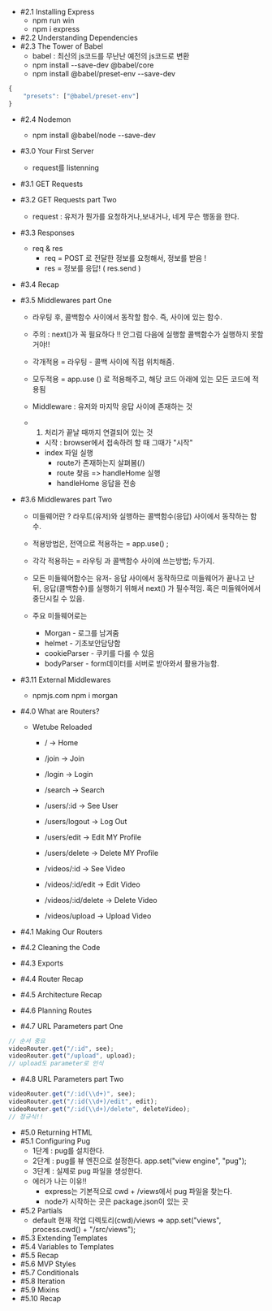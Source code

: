 - #2.1 Installing Express
    - npm run win
    - npm i express
- #2.2 Understanding Dependencies
- #2.3 The Tower of Babel
    - babel : 최신의 js코드를 무난난 예전의 js코드로 변환
    - npm install --save-dev @babel/core
    - npm install @babel/preset-env --save-dev
``` javascript
{
    "presets": ["@babel/preset-env"]
}
```
- #2.4 Nodemon
    - npm install @babel/node --save-dev

- #3.0 Your First Server
    - request를 listenning
- #3.1 GET Requests
    
- #3.2 GET Requests part Two
    - request : 유저가 뭔가를 요청하거나,보내거나, 네게 무슨 행동을 한다.
- #3.3 Responses
    - req & res
        - req = POST 로 전달한 정보를 요청해서, 정보를 받음 !
        - res = 정보를 응답! ( res.send )
- #3.4 Recap
- #3.5 Middlewares part One
    - 라우팅 후, 콜백함수 사이에서 동작할 함수. 즉, 사이에 있는 함수.
    - 주의 : next()가 꼭 필요하다 !! 안그럼 다음에 실행할 콜백함수가 실행하지 못할거야!!
    - 각개적용 = 라우팅 - 콜백 사이에 직접 위치해줌.
    - 모두적용 = app.use () 로 적용해주고, 해당 코드 아래에 있는 모든 코드에 적용됨

    - Middleware : 유저와 마지막 응답 사이에 존재하는 것
    - 1. 처리가 끝날 때까지 연결되어 있는 것
        - 시작 : browser에서 접속하려 할 때 그때가 "시작"
        - index 파일 실행
            - route가 존재하는지 살펴봄(/)
            - route 찾음 => handleHome 실행
            - handleHome 응답을 전송
- #3.6 Middlewares part Two
    - 미들웨어란 ? 라우트(유저)와 실행하는 콜백함수(응답) 사이에서 동작하는 함수.
    - 적용방법은, 전역으로 적용하는 = app.use() ;
    - 각각 적용하는 = 라우팅 과 콜백함수 사이에 쓰는방법; 두가지.

    - 모든 미들웨어함수는 유저- 응답 사이에서 동작하므로 미들웨어가 끝나고 난 뒤, 응답(콜백함수)를 실행하기 위해서 next() 가 필수적임. 혹은 미들웨어에서 중단시킬 수 있음.

    - 주요 미들웨어로는
        - Morgan - 로그를 남겨줌
        - helmet - 기초보안담당함
        - cookieParser - 쿠키를 다룰 수 있음
        - bodyParser - form데이터를 서버로 받아와서 활용가능함.
- #3.11 External Middlewares
    - npmjs.com npm i morgan
- #4.0 What are Routers?
    - Wetube Reloaded

        - / -> Home
        - /join -> Join
        - /login -> Login
        - /search -> Search

        - /users/:id -> See User
        - /users/logout -> Log Out
        - /users/edit -> Edit MY Profile
        - /users/delete -> Delete MY Profile

        - /videos/:id -> See Video
        - /videos/:id/edit -> Edit Video
        - /videos/:id/delete -> Delete Video
        - /videos/upload -> Upload Video

- #4.1 Making Our Routers
- #4.2 Cleaning the Code
- #4.3 Exports
- #4.4 Router Recap
- #4.5 Architecture Recap
- #4.6 Planning Routes
- #4.7 URL Parameters part One    
``` javascript
// 순서 중요
videoRouter.get("/:id", see);
videoRouter.get("/upload", upload);
// upload도 parameter로 인식
```
- #4.8 URL Parameters part Two
``` javascript
videoRouter.get("/:id(\\d+)", see);
videoRouter.get("/:id(\\d+)/edit", edit);
videoRouter.get("/:id(\\d+)/delete", deleteVideo);
// 정규식!! 
```

- #5.0 Returning HTML
- #5.1 Configuring Pug
    - 1단계 : pug를 설치한다.
    - 2단계 : pug를 뷰 엔진으로 설정한다. app.set("view engine", "pug");
    - 3단계 : 실제로 pug 파일을 생성한다.
    - 에러가 나는 이유!!
        - express는 기본적으로 cwd + /views에서 pug 파일을 찾는다.
        - node가 시작하는 곳은 package.json이 있는 곳
- #5.2 Partials
    - default 현재 작업 디렉토리(cwd)/views => app.set("views", process.cwd() + "/src/views");
- #5.3 Extending Templates
- #5.4 Variables to Templates
- #5.5 Recap
- #5.6 MVP Styles
- #5.7 Conditionals
- #5.8 Iteration
- #5.9 Mixins
- #5.10 Recap
